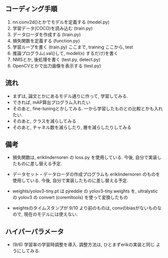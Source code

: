 ## コーディング手順
1. nn.conv2d()とかでモデルを定義する	(model.py)
2. 学習データ(COCO)を読み込む					(train.py)
3. データローダを作成する							(train.py)
4. 損失関数を定義する									(function.py)
5. 学習ループを書く										(train.py)
ここまで, training
ここから, test
6. 推論プログラム(.val()して, model(x) するだけ)を書く
7. NMSとか, 後処理を書く							(test.py, detect.py)
8. OpenCVとかで出力画像を表示する			(test.py)

## 流れ
* まずは, 論文とかにあるモデル通りに作って, 学習してみる.
* できれば, mAP算出プログラム入れたい
* そのあと, fine-tuningとかしてみる. 一から学習したものとの比較とかも入れたい.
* そのあと, クラスを減らしてみる
* そのあと, チャネル数を減らしたり, 層を減らしたりしてみる

## 備考
* 損失関数は, eriklindernoren の loss.py を使用している.
	今後, 自分で実装したものに差し替える予定.

* データセット・データローダの作成プログラムも
	eriklindernoren のものを使用している.
	今後, 自分で実装したものに差し替える予定.

* weights/yolov3-tiny.pt は
  pjreddie の yolov3-tiny.weights を, ultralystic の yolov3 の
  convert (coremltools) を使って変換したもの

* weightsのタイムスタンプが 9/10 より前のものは, convのbiasがないものなので,
  現在のモデルには使えない.


## ハイパーパラメータ
* (9/6) 学習率の学習時調整を導入. 調整方法は, ひとまずerikの実装と同じ
  ようにしてみる.

